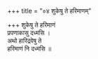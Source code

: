 +++
title = "०४ शुकेषु ते हरिमाणम्"

+++
शुकेषु ते हरिमाणं  
प्रपणाकासु दध्मसि ।  
अथो हारिद्रवेषु ते  
हरिमाणं नि दध्मसि ॥